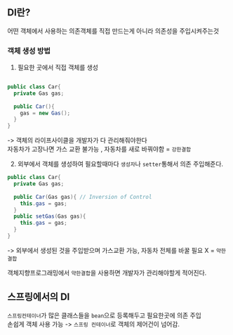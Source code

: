 ## DI란?
어떤 객체에서 사용하는 의존객체를 직접 만드는게 아니라 의존성을 주입시켜주는것

### 객체 생성 방법

1. 필요한 곳에서 직접 객체를 생성   
```java

public class Car{
  private Gas gas;
  
  public Car(){
    gas = new Gas();
  }
}
```
-> 객체의 라이프사이클을 개발자가 다 관리해줘야한다    
자동차가 고장나면 가스 교환 불가능 , 자동차를 새로 바꿔야함 = ```강한결합```

2. 외부에서 객체를 생성하여 필요할때마다 ```생성자```나 ```setter```통해서 의존 주입해준다.
```java
public class Car{
  private Gas gas;
  
  public Car(Gas gas){ // Inversion of Control 
    this.gas = gas;
  }
  public setGas(Gas gas){
    this.gas = gas;
  }
}
```
-> 외부에서 생성된 것을 주입받으며 가스교환 가능, 자동차 전체를 바꿀 필요 X =  ```약한결합```

객체지향프로그래밍에서 ```약한결합```을 사용하면 개발자가 관리해야할게 적어진다.

스프링에서의 DI
--------------------------------------------------------------------------------------------------------------------

```스프링컨테이너```가 많은 클래스들을 ```bean```으로 등록해두고 필요한곳에 의존 주입   
손쉽게 객체 사용 가능 -> ```스프링 컨테이너```로 객체의 제어건이 넘어감.
